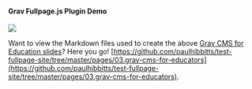 #### Grav Fullpage.js Plugin Demo

[![](/home/grav-cms-for-educators.png?resize=450,300)](http://test.hibbittsdesign.org/fullpage-site/grav-cms-for-educators)  

Want to view the Markdown files used to create the above [Grav CMS for Education slides](http://test.hibbittsdesign.org/fullpage-site/grav-cms-for-educators)? Here you go! [https://github.com/paulhibbitts/test-fullpage-site/tree/master/pages/03.grav-cms-for-educators](https://github.com/paulhibbitts/test-fullpage-site/tree/master/pages/03.grav-cms-for-educators).
